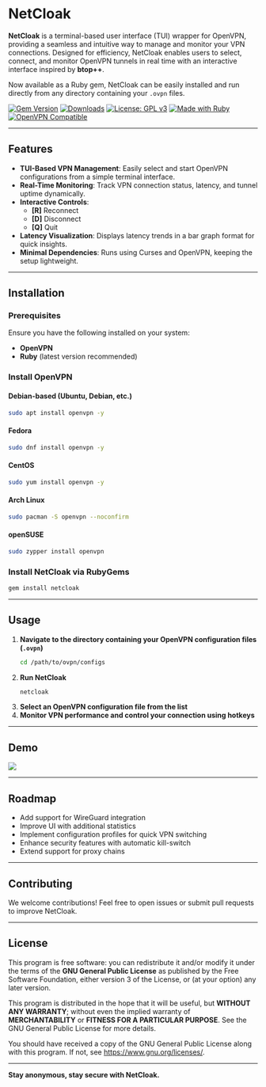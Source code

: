 # NetCloak

**NetCloak** is a terminal-based user interface (TUI) wrapper for OpenVPN, providing a seamless and intuitive way to manage and monitor your VPN connections. Designed for efficiency, NetCloak enables users to select, connect, and monitor OpenVPN tunnels in real time with an interactive interface inspired by **btop++**.

Now available as a Ruby gem, NetCloak can be easily installed and run directly from any directory containing your `.ovpn` files.

[![Gem Version](https://badge.fury.io/rb/netcloak.svg)](https://badge.fury.io/rb/netcloak)
[![Downloads](https://img.shields.io/gem/dt/netcloak.svg)](https://rubygems.org/gems/netcloak)
[![License: GPL v3](https://img.shields.io/badge/License-GPLv3-blue.svg)](https://www.gnu.org/licenses/gpl-3.0)
[![Made with Ruby](https://img.shields.io/badge/Made%20with-Ruby-red.svg)](https://www.ruby-lang.org)
[![OpenVPN Compatible](https://img.shields.io/badge/OpenVPN-Compatible-brightgreen.svg)](https://openvpn.net/)

---

## Features

- **TUI-Based VPN Management**: Easily select and start OpenVPN configurations from a simple terminal interface.
- **Real-Time Monitoring**: Track VPN connection status, latency, and tunnel uptime dynamically.
- **Interactive Controls**:
  - **[R]** Reconnect
  - **[D]** Disconnect
  - **[Q]** Quit
- **Latency Visualization**: Displays latency trends in a bar graph format for quick insights.
- **Minimal Dependencies**: Runs using Curses and OpenVPN, keeping the setup lightweight.

---

## Installation

### Prerequisites

Ensure you have the following installed on your system:

- **OpenVPN**
- **Ruby** (latest version recommended)

### Install OpenVPN

#### Debian-based (Ubuntu, Debian, etc.)
```sh
sudo apt install openvpn -y
```

#### Fedora
```sh
sudo dnf install openvpn -y
```

#### CentOS
```sh
sudo yum install openvpn -y
```

#### Arch Linux
```sh
sudo pacman -S openvpn --noconfirm
```

#### openSUSE
```sh
sudo zypper install openvpn
```

### Install NetCloak via RubyGems

```sh
gem install netcloak
```

---

## Usage

1. **Navigate to the directory containing your OpenVPN configuration files (`.ovpn`)**
   ```sh
   cd /path/to/ovpn/configs
   ```
2. **Run NetCloak**
   ```sh
   netcloak
   ```
3. **Select an OpenVPN configuration file from the list**
4. **Monitor VPN performance and control your connection using hotkeys**

---

## Demo

<img src="https://i.imgur.com/UvHNBof.gif"/>

---

## Roadmap

- Add support for WireGuard integration
- Improve UI with additional statistics
- Implement configuration profiles for quick VPN switching
- Enhance security features with automatic kill-switch
- Extend support for proxy chains

---

## Contributing

We welcome contributions! Feel free to open issues or submit pull requests to improve NetCloak.

---

## License

This program is free software: you can redistribute it and/or modify it under the terms of the **GNU General Public License** as published by the Free Software Foundation, either version 3 of the License, or (at your option) any later version.

This program is distributed in the hope that it will be useful, but **WITHOUT ANY WARRANTY**; without even the implied warranty of **MERCHANTABILITY** or **FITNESS FOR A PARTICULAR PURPOSE**. See the GNU General Public License for more details.

You should have received a copy of the GNU General Public License along with this program. If not, see <https://www.gnu.org/licenses/>.

---

**Stay anonymous, stay secure with NetCloak.**
